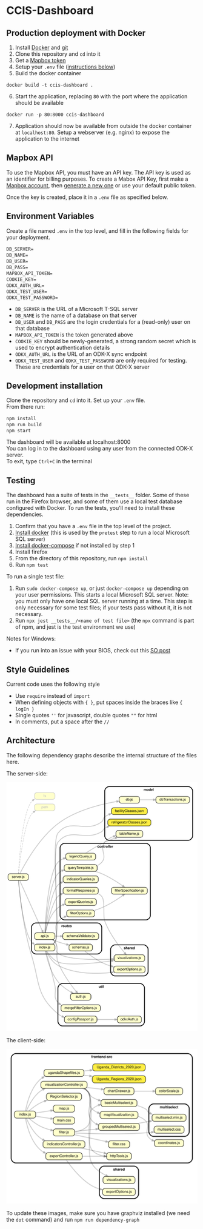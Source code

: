 # CCIS-Dashboard

## Production deployment with Docker
1. Install [Docker](https://docs.docker.com/get-docker/) and [git](https://git-scm.com/downloads)
2. Clone this repository and `cd` into it
3. Get a [Mapbox token](#mapbox-api)
4. Setup your `.env` file ([instructions below](#environment-variables))
5. Build the docker container
```
docker build -t ccis-dashboard .
```
6. Start the application, replacing `80` with the port where the application should be available
```
docker run -p 80:8000 ccis-dashboard
```
7. Application should now be available from outside the docker container at `localhost:80`. Setup a webserver (e.g. nginx) to expose the application to the internet

## Mapbox API
To use the Mapbox API, you must have an API key. The API key is used as an identifier for billing purposes. To create a Mabox API Key, first make a [Mapbox account](https://www.mapbox.com/), then [generate a new one](https://docs.mapbox.com/help/glossary/access-token/) or use your default public token.

Once the key is created, place it in a `.env` file as specified below.

## Environment Variables
Create a file named `.env` in the top level, and fill in the following fields
for your deployment.
```
DB_SERVER=
DB_NAME=
DB_USER=
DB_PASS=
MAPBOX_API_TOKEN=
COOKIE_KEY=
ODKX_AUTH_URL=
ODKX_TEST_USER=
ODKX_TEST_PASSWORD=
```
* `DB_SERVER` is the URL of a Microsoft T-SQL server
* `DB_NAME` is the name of a database on that server
* `DB_USER` and `DB_PASS` are the login credentials for a (read-only) user on that database
* `MAPBOX_API_TOKEN` is the token generated above
* `COOKIE_KEY` should be newly-generated, a strong random secret which is used to encrypt authentication details
* `ODKX_AUTH_URL` is the URL of an ODK-X sync endpoint
* `ODKX_TEST_USER` and `ODKX_TEST_PASSWORD` are only required for testing. These are credentials for a user on that ODK-X server

## Development installation
Clone the repository and `cd` into it. Set up your `.env` file.\
From there run:
```
npm install
npm run build
npm start
```
The dashboard will be available at localhost:8000 \
You can log in to the dashboard using any user from the connected ODK-X server.\
To exit, type `Ctrl+C` in the terminal

## Testing
The dashboard has a suite of tests in the `__tests__` folder. Some of these run
in the Firefox browser, and some of them use a local test database configured
with Docker. To run the tests, you'll need to install these dependencies.
1. Confirm that you have a `.env` file in the top level of the project.
2. [Install docker](https://docs.docker.com/get-docker/) (this is used by the `pretest` step to run a local Microsoft SQL server)
3. [Install docker-compose](https://docs.docker.com/compose/install/) if not installed by step 1
4. Install firefox
5. From the directory of this repository, run `npm install`
6. Run `npm test`

To run a single test file:
1. Run `sudo docker-compose up`, or just `docker-compose up` depending on your user permissions. This starts a local Microsoft SQL server. Note: you must only have one local SQL server running at a time. This step is only necessary for some test files; if your tests pass without it, it is not necessary.
2. Run `npx jest __tests__/<name of test file>` (the `npx` command is part of npm, and jest is the test environment we use)

Notes for Windows:
* If you run into an issue with your BIOS, check out this [SO post](https://stackoverflow.com/questions/39684974/docker-for-windows-error-hardware-assisted-virtualization-and-data-execution-p/39989990#39989990)

## Style Guidelines
Current code uses the following style
* Use `require` instead of `import`
* When defining objects with `{ }`, put spaces inside the braces like `{ logIn }`
* Single quotes `''` for javascript, double quotes `""` for html
* In comments, put a space after the `//`

## Architecture
The following dependency graphs describe the internal structure of the files
here.

The server-side:

![server-side dependency graph](docs/dependenciesBackend.svg)

The client-side:

![client-side dependency graph](docs/dependenciesFrontend.svg)

To update these images, make sure you have graphviz installed (we need the `dot` command) and run `npm run dependency-graph`
